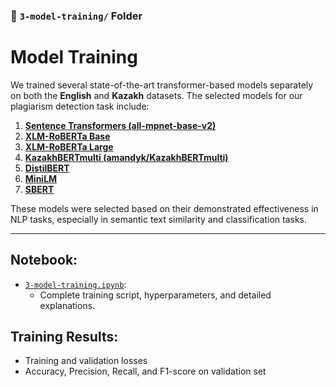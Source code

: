 ### 📁 `3-model-training/` Folder

# Model Training

We trained several state-of-the-art transformer-based models separately on both the **English** and **Kazakh** datasets. The selected models for our plagiarism detection task include:

1. **[Sentence Transformers (all-mpnet-base-v2)](https://huggingface.co/sentence-transformers/all-mpnet-base-v2)**  
2. **[XLM-RoBERTa Base](https://huggingface.co/xlm-roberta-base)**  
3. **[XLM-RoBERTa Large](https://huggingface.co/xlm-roberta-large)**  
4. **[KazakhBERTmulti (amandyk/KazakhBERTmulti)](https://huggingface.co/amandyk/KazakhBERTmulti)**  
5. **[DistilBERT](https://huggingface.co/distilbert-base-uncased)**  
6. **[MiniLM](https://huggingface.co/sentence-transformers/paraphrase-multilingual-MiniLM-L12-v2)**  
7. **[SBERT](https://huggingface.co/sentence-transformers)**  

These models were selected based on their demonstrated effectiveness in NLP tasks, especially in semantic text similarity and classification tasks.

---

## Notebook:
- [`3-model-training.ipynb`](3-model-training.ipynb):
  - Complete training script, hyperparameters, and detailed explanations.

## Training Results:
- Training and validation losses
- Accuracy, Precision, Recall, and F1-score on validation set

